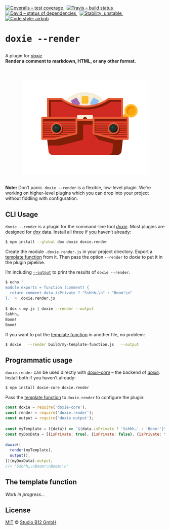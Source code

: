 [![Coveralls – test coverage
](https://img.shields.io/coveralls/studio-b12/doxie.render.svg?style=flat-square)
](https://coveralls.io/r/studio-b12/doxie.render)
 [![Travis – build status
](https://img.shields.io/travis/studio-b12/doxie.render/master.svg?style=flat-square)
](https://travis-ci.org/studio-b12/doxie.render)
 [![David – status of dependencies
](https://img.shields.io/david/studio-b12/doxie.render.svg?style=flat-square)
](https://david-dm.org/studio-b12/doxie.render)
 [![Stability: unstable
](https://img.shields.io/badge/stability-unstable-yellowgreen.svg?style=flat-square)
](…)
 [![Code style: airbnb
](https://img.shields.io/badge/code%20style-airbnb-blue.svg?style=flat-square)
](https://github.com/airbnb/javascript)




<h1                                                                 id="/"><pre>
doxie --render
</pre></h1>


A plugin for *[doxie][]*.  
**Render a comment to markdown, HTML, or any other format.**

[doxie]:  https://github.com/studio-b12/doxie




<p align="center"><a
  title="Graphic by the great Justin Mezzell"
  href="http://justinmezzell.tumblr.com/post/89957156723"
  >
  <br/>
  <br/>
  <img
    src="Readme/Glasses.gif"
    width="400"
    height="300"
  />
  <br/>
  <br/>
</a></p>




**Note:** Don’t panic. `doxie --render` is a flexible, low-level plugin. We’re working on higher-level plugins which you can drop into your project without fiddling with configuration.




CLI Usage
---------

`doxie --render` is a plugin for the command-line tool *[doxie][]*. Most plugins are designed for *[dox][]* data. Install all three if you haven’t already:

```sh
$ npm install --global dox doxie doxie.render
```


Create the module `.doxie.render.js` in your project directory. Export a [template function][] from it. Then pass the option `--render` to *doxie* to put it in the plugin pipeline.

I’m including [`--output`][] to print the results of `doxie --render`.

```sh
$ echo '
module.exports = function (comment) {
  return comment.data.isPrivate ? "Sshhh…\n" : "Boom!\n"
};' > .doxie.render.js

$ dox < my.js | doxie --render --output
Sshhh…
Boom!
Boom!
```


If you want to put the [template function][] in another file, no problem:

```sh
$ doxie   --render build/my-template-function.js   --output
```


[dox]:                http://npm.im/dox
[`--output`]:         http://npm.im/doxie.output
[template function]:  #/template-function




Programmatic usage
------------------

`doxie.render` can be used directly with *[doxie-core][]* – the backend of *[doxie][]*. Install both if you haven’t already:

```sh
$ npm install doxie-core doxie.render
```


Pass the [template function][] to `doxie.render` to configure the plugin:

```js
const doxie = require('doxie-core');
const render = require('doxie.render');
const output = require('doxie.output');

const myTemplate = ({data}) => `${data.isPrivate ? 'Sshhh…' : 'Boom!'}\n`;
const myDoxData = [{isPrivate: true}, {isPrivate: false}, {isPrivate: false}];

doxie([
  render(myTemplate),
  output(),
])(myDoxData).output;
//» "Sshhh…\nBoom!\nBoom!\n"
```


[doxie-core]:  http://npm.im/doxie-core




<a                                                  id="/template-function"></a>
The template function
-------------------

*Work in progress…*




License
-------

[MIT][] © [Studio B12 GmbH][]

[MIT]:              ./License.md
[Studio B12 GmbH]:  http://studio-b12.de

